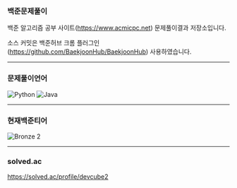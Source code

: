 ### 백준문제풀이
  백준 알고리즘 공부 사이트(https://www.acmicpc.net) 문제풀이결과 저장소입니다. <br>  
   
  소스 커밋은 백준허브 크롬 플러그인(https://github.com/BaekjoonHub/BaekjoonHub) 사용하였습니다. <br>

---

### 문제풀이언어
![Python](https://img.shields.io/badge/Python-3776AB?style=flat&logo=python&logoColor=white)
![Java](https://img.shields.io/badge/Java-007396?style=flat&logo=openjdk&logoColor=white)

---

### 현재백준티어
![Bronze 2](https://img.shields.io/badge/Bronze%202-AD5600?style=flat&logo=codeforces&logoColor=white)

---

### solved.ac
https://solved.ac/profile/devcube2
